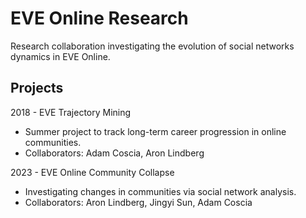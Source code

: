 # EVE Online Research

Research collaboration investigating the evolution of social networks dynamics
in EVE Online.

## Projects

2018 - EVE Trajectory Mining

- Summer project to track long-term career progression in online communities.
- Collaborators: Adam Coscia, Aron Lindberg

2023 - EVE Online Community Collapse

- Investigating changes in communities via social network analysis.
- Collaborators: Aron Lindberg, Jingyi Sun, Adam Coscia
